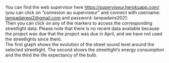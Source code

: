 You can find the web supervisor here https://superviseur.herokuapp.com/  
(you can click on “connexion au superviseur” and connect with username: lampadairepi2@gmail.com and password:  lampadaire2021.  
Then you can click on any of the markers to access the corresponding streetlight data. Please note that there is no recent data available because the project was due that the project was due in April, and we have not used the streetlights since then).   
The first graph shows the evolution of the street sound level around the selected streetlight. The second shows the streetlight’s energy consumption and the third the life expectancy of the bulb. 


